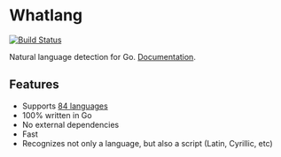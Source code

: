 # Whatlang

[![Build Status](https://travis-ci.org/abadojack/whatlanggo.svg?branch=master)](https://travis-ci.org/abadojack/whatlanggo)

Natural language detection for Go. [Documentation](https://godoc.org/github.com/abadojack).

## Features
* Supports [84 languages](https://github.com/abadojack/whatlanggo/blob/master/SUPPORTED_LANGUAGES.md)
* 100% written in Go
* No external dependencies
* Fast
* Recognizes not only a language, but also a script (Latin, Cyrillic, etc)
